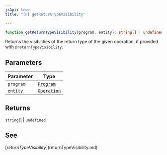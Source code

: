 ```yaml
---
jsApi: true
title: "[F] getReturnTypeVisibility"

---
```

```ts
function getReturnTypeVisibility(program, entity): string[] | undefined
```

Returns the visibilities of the return type of the given operation, if provided with `@returnTypeVisibility`.

## Parameters

| Parameter | Type |
| ------ | ------ |
| `program` | [`Program`](../interfaces/Program.md) |
| `entity` | [`Operation`](../interfaces/Operation.md) |

## Returns

`string`[] \| `undefined`

## See

[$returnTypeVisibility]($returnTypeVisibility.md)
